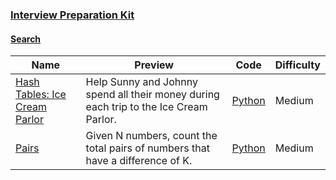 
### [Interview Preparation Kit](https://www.hackerrank.com/interview/interview-preparation-kit)


#### [Search](https://www.hackerrank.com/interview/interview-preparation-kit/search/challenges)

Name | Preview | Code | Difficulty
---- | ------- | ---- | ----------
[Hash Tables: Ice Cream Parlor](https://www.hackerrank.com/challenges/ctci-ice-cream-parlor/problem?h_l=playlist&slugs%5B%5D=interview&slugs%5B%5D=interview-preparation-kit&slugs%5B%5D=search)|Help Sunny and Johnny spend all their money during each trip to the Ice Cream Parlor.|[Python](../../tutorials/cracking-the-coding-interview/ctci-ice-cream-parlor.py)|Medium
[Pairs](https://www.hackerrank.com/challenges/pairs/problem?h_l=playlist&slugs%5B%5D=interview&slugs%5B%5D=interview-preparation-kit&slugs%5B%5D=search)|Given N numbers, count the total pairs of numbers that have a difference of K.|[Python](../../algorithms/search/pairs.py)|Medium

